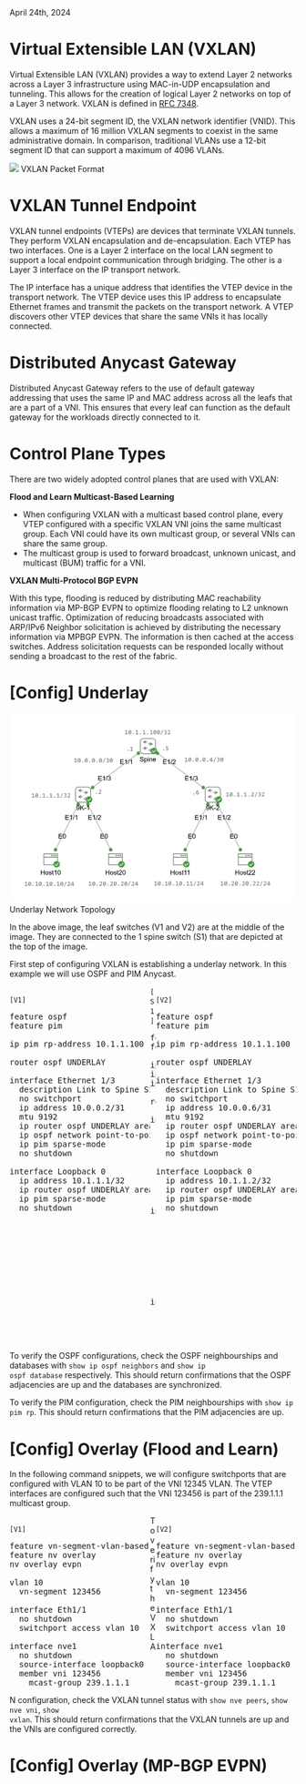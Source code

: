 <div style="margin-bottom: 2ch;text-transform: none;">
April 24th, 2024</div>

# Virtual Extensible LAN (VXLAN)

Virtual Extensible LAN (VXLAN) provides a way to extend Layer 2 networks across a Layer 3 infrastructure using MAC-in-UDP encapsulation and tunneling. This allows for the creation of logical Layer 2 networks on top of a Layer 3 network. VXLAN is defined in [RFC 7348](https://tools.ietf.org/html/rfc7348).

VXLAN uses a 24-bit segment ID, the VXLAN network identifier (VNID). This allows a maximum of 16 million VXLAN segments to coexist in the same administrative domain. In comparison, traditional VLANs use a 12-bit segment ID that can support a maximum of 4096 VLANs.

<img src="documentation/media/vxlan_packet.png" class="border">
VXLAN Packet Format

# VXLAN Tunnel Endpoint

VXLAN tunnel endpoints (VTEPs) are devices that terminate VXLAN tunnels. They perform VXLAN encapsulation and de-encapsulation. Each VTEP has two interfaces. One is a Layer 2 interface on the local LAN segment to support a local endpoint communication through bridging. The other is a Layer 3 interface on the IP transport network.

The IP interface has a unique address that identifies the VTEP device in the transport network. The VTEP device uses this IP address to encapsulate Ethernet frames and transmit the packets on the transport network. A VTEP discovers other VTEP devices that share the same VNIs it has locally connected.

# Distributed Anycast Gateway

Distributed Anycast Gateway refers to the use of default gateway addressing that uses the same IP and MAC address across all the leafs that are a part of a VNI. This ensures that every leaf can function as the default gateway for the workloads directly connected to it. 

# Control Plane Types

There are two widely adopted control planes that are used with VXLAN:

**Flood and Learn Multicast-Based Learning**

- When configuring VXLAN with a multicast based control plane, every VTEP configured with a specific VXLAN VNI joins the same multicast group. Each VNI could have its own multicast group, or several VNIs can share the same group. 
- The multicast group is used to forward broadcast, unknown unicast, and multicast (BUM) traffic for a VNI.

**VXLAN Multi-Protocol BGP EVPN**

With this type, flooding is reduced by distributing MAC reachability information via MP-BGP EVPN to optimize flooding relating to L2 unknown unicast traffic. Optimization of reducing broadcasts associated with ARP/IPv6 Neighbor solicitation is achieved by distributing the necessary information via MPBGP EVPN. The information is then cached at the access switches. Address solicitation requests can be responded locally without sending a broadcast to the rest of the fabric.

# [Config] Underlay

<img src="documentation/media/vxlan_underlay.png" class="border">
Underlay Network Topology

In the above image, the leaf switches (V1 and V2) are at the middle of the image. They are connected to the 1 spine switch (S1) that are depicted at the top of the image.

First step of configuring VXLAN is establishing a underlay network. In this example we will use OSPF and PIM Anycast.

<div style="width: 49%; float: left;">

<code>[V1]</code>
<pre>
feature ospf
feature pim

ip pim rp-address 10.1.1.100

router ospf UNDERLAY

interface Ethernet 1/3
  description Link to Spine S1
  no switchport
  ip address 10.0.0.2/31
  mtu 9192
  ip router ospf UNDERLAY area 0.0.0.0
  ip ospf network point-to-point
  ip pim sparse-mode
  no shutdown

interface Loopback 0
  ip address 10.1.1.1/32
  ip router ospf UNDERLAY area 0.0.0.0
  ip pim sparse-mode
  no shutdown
</pre>

</div>
<div style="width: 49%; float: right;">

<code>[V2]</code>
<pre>
feature ospf
feature pim

ip pim rp-address 10.1.1.100

router ospf UNDERLAY

interface Ethernet 1/3
  description Link to Spine S1
  no switchport
  ip address 10.0.0.6/31
  mtu 9192
  ip router ospf UNDERLAY area 0.0.0.0
  ip ospf network point-to-point
  ip pim sparse-mode
  no shutdown

interface Loopback 0
  ip address 10.1.1.2/32
  ip router ospf UNDERLAY area 0.0.0.0
  ip pim sparse-mode
  no shutdown
</pre>

</div>

<code>[S1]</code>
<pre>
feature ospf
feature pim

ip pim rp-address 10.1.1.100
ip pim anycast-rp 10.1.1.100 10.0.0.1
ip pim anycast-rp 10.1.1.100 10.0.0.5

router ospf UNDERLAY

interface Ethernet 1/1
  description Link to VTEP V1
  no switchport
  ip address 10.0.0.1/31
  mtu 9192
  ip router ospf UNDERLAY area 0.0.0.0
  ip ospf network point-to-point
  ip pim sparse-mode
  no shutdown

interface Ethernet 1/2
  description Link to VTEP V2
  no switchport
  ip address 10.0.0.5/31
  mtu 9192
  ip router ospf UNDERLAY area 0.0.0.0
  ip ospf network point-to-point
  ip pim sparse-mode
  no shutdown

interface Loopback 0
  ip address 10.0.0.100/32
  ip router ospf UNDERLAY area 0.0.0.0
  ip pim sparse-mode
  no shutdown
</pre>

To verify the OSPF configurations, check the OSPF neighbourships and databases with <code>show ip ospf neighbors</code> and <code>show ip ospf database</code> respectively. This should return confirmations that the OSPF adjacencies are up and the databases are synchronized.

To verify the PIM configuration, check the PIM neighbourships with <code>show ip pim rp</code>. This should return confirmations that the PIM adjacencies are up.

# [Config] Overlay (Flood and Learn)

In the following command snippets, we will configure switchports that are configured with VLAN 10 to be part of the VNI 12345 VLAN. The VTEP interfaces are configured such that the VNI 123456 is part of the 239.1.1.1 multicast group.

<div style="width: 49%; float: left;">

<code>[V1]</code>
<pre>
feature vn-segment-vlan-based
feature nv overlay
nv overlay evpn

vlan 10
  vn-segment 123456

interface Eth1/1
  no shutdown
  switchport access vlan 10

interface nve1
  no shutdown
  source-interface loopback0
  member vni 123456
    mcast-group 239.1.1.1
</pre>

</div>
<div style="width: 49%; float: right;">

<code>[V2]</code>
<pre>
feature vn-segment-vlan-based
feature nv overlay
nv overlay evpn

vlan 10
  vn-segment 123456

interface Eth1/1
  no shutdown
  switchport access vlan 10

interface nve1
  no shutdown
  source-interface loopback0
  member vni 123456
    mcast-group 239.1.1.1
</pre>

</div>

To verify the VXLAN configuration, check the VXLAN tunnel status with <code>show nve peers</code>, <code>show nve vni</code>, <code>show vxlan</code>. This should return confirmations that the VXLAN tunnels are up and the VNIs are configured correctly.

# [Config] Overlay (MP-BGP EVPN)

